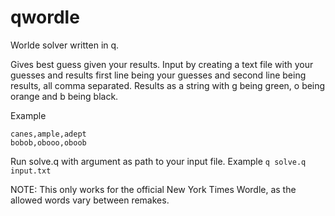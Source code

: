 # qwordle
Worlde solver written in q.



Gives best guess given your results.
Input by creating a text file with your guesses and results first line being your guesses and second line being results, all comma separated.
Results as a string with g being green, o being orange and b being black.

Example
```
canes,ample,adept
bobob,obooo,oboob
```

Run solve.q with argument as path to your input file.
Example
`q solve.q input.txt`


NOTE: This only works for the official New York Times Wordle, as the allowed words vary between remakes.
